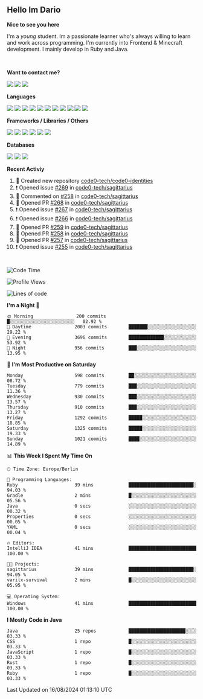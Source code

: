 <h2>Hello Im Dario</h2>

**Nice to see you here**

I'm a *young* student. Im a passionate learner who's always willing to learn and work across
programming. I'm currently into Frontend & Minecraft development. I mainly develop in Ruby and Java.

<br/>

**Want to contact me?**

<a href="https://github.com/knerio"><img src="https://img.shields.io/badge/-Github-blue?style=for-the-badge&logo=github&logoColor=white"/></a> <a href="https://discord.com/users/639416958923702292"><img src="https://img.shields.io/badge/-knerio-blue?style=for-the-badge&logo=discord&logoColor=white"/></a> <a href="https://twitch.tv/dopalos_"><img src="https://img.shields.io/badge/-twitch-blue?style=for-the-badge&logo=twitch&logoColor=white"/></a>

**Languages**

<img src="https://img.shields.io/badge/-HTML-blue?style=for-the-badge&logo=html5&logoColor=white"/> <img src="https://img.shields.io/badge/-CSS-blue?style=for-the-badge&logo=CSS3&logoColor=white"/> <img src="https://img.shields.io/badge/-Javascript-blue?style=for-the-badge&logo=javascript&logoColor=white"/> <img src="https://img.shields.io/badge/-Typescript-blue?style=for-the-badge&logo=TypeScript&logoColor=white"/> <img src="https://img.shields.io/badge/-Java-blue?style=for-the-badge&logo=java&logoColor=white"/> <img src="https://img.shields.io/badge/-Kotlin-blue?style=for-the-badge&logo=kotlin&logoColor=white"/> <img src="https://img.shields.io/badge/-SQL-blue?style=for-the-badge&logo=MYSQL&logoColor=white"/> <img src="https://img.shields.io/badge/-Markdown-blue?style=for-the-badge&logo=Markdown&logoColor=white"/> <img src="https://img.shields.io/badge/-JSON-blue?style=for-the-badge&logo=JSON&logoColor=white"/> <img src="https://img.shields.io/badge/-Git-blue?style=for-the-badge&logo=Git&logoColor=white"/> <img src="https://img.shields.io/badge/-Ruby-blue?style=for-the-badge&logo=Ruby&logoColor=white"/>
<br/>

 **Frameworks / Libraries / Others**

<img src="https://img.shields.io/badge/-Bootstrap-blue?style=for-the-badge&logo=Bootstrap&logoColor=white"/> <img src="https://img.shields.io/badge/-Node.JS-blue?style=for-the-badge&logo=node.js&logoColor=white"/> <img src="https://img.shields.io/badge/-React-blue?style=for-the-badge&logo=React&logoColor=white"/> <img src="https://img.shields.io/badge/-Express-blue?style=for-the-badge&logo=Express&logoColor=white"/> <img src="https://img.shields.io/badge/-Next.Js-blue?style=for-the-badge&logo=Next.Js&logoColor=white"/> <img src="https://img.shields.io/badge/-Ruby_On_Rails-blue?style=for-the-badge&logo=ruby-on-rails&logoColor=white"/>

**Databases**

<img src="https://img.shields.io/badge/-MongoDB-blue?style=for-the-badge&logo=mongodb&logoColor=white"/> <img src="https://img.shields.io/badge/-MariaDB-blue?style=for-the-badge&logo=MariaDB&logoColor=white"/>
<img src="https://img.shields.io/badge/-PostgreSQL-blue?style=for-the-badge&logo=PostgreSQl&logoColor=white"/>

**Recent Activiy**

<!--RECENT_ACTIVITY:start-->
1. 📔 Created new repository [code0-tech/code0-identities](https://github.com/code0-tech/code0-identities)<br>
2. ❗️ Opened issue [#269](https://github.com/code0-tech/sagittarius/issues/269) in [code0-tech/sagittarius](https://github.com/code0-tech/sagittarius)<br>
3. 💬 Commented on [#258](https://github.com/code0-tech/sagittarius/pull/258#discussion_r1710023382) in [code0-tech/sagittarius](https://github.com/code0-tech/sagittarius)<br>
4. 💪 Opened PR [#268](https://github.com/code0-tech/sagittarius/pull/268) in [code0-tech/sagittarius](https://github.com/code0-tech/sagittarius)<br>
5. ❗️ Opened issue [#267](https://github.com/code0-tech/sagittarius/issues/267) in [code0-tech/sagittarius](https://github.com/code0-tech/sagittarius)<br>
6. ❗️ Opened issue [#266](https://github.com/code0-tech/sagittarius/issues/266) in [code0-tech/sagittarius](https://github.com/code0-tech/sagittarius)<br>
7. 💪 Opened PR [#259](https://github.com/code0-tech/sagittarius/pull/259) in [code0-tech/sagittarius](https://github.com/code0-tech/sagittarius)<br>
8. 💪 Opened PR [#258](https://github.com/code0-tech/sagittarius/pull/258) in [code0-tech/sagittarius](https://github.com/code0-tech/sagittarius)<br>
9. 💪 Opened PR [#257](https://github.com/code0-tech/sagittarius/pull/257) in [code0-tech/sagittarius](https://github.com/code0-tech/sagittarius)<br>
10. ❗️ Opened issue [#255](https://github.com/code0-tech/sagittarius/issues/255) in [code0-tech/sagittarius](https://github.com/code0-tech/sagittarius)<br>
<!--RECENT_ACTIVITY:end-->
 
#

<!--START_SECTION:waka-->
![Code Time](http://img.shields.io/badge/Code%20Time-496%20hrs%2017%20mins-blue)

![Profile Views](http://img.shields.io/badge/Profile%20Views-1-blue)

![Lines of code](https://img.shields.io/badge/From%20Hello%20World%20I%27ve%20Written-319.0%20thousand%20lines%20of%20code-blue)

**I'm a Night 🦉** 

```text
🌞 Morning                200 commits         █░░░░░░░░░░░░░░░░░░░░░░░░   02.92 % 
🌆 Daytime                2003 commits        ███████░░░░░░░░░░░░░░░░░░   29.22 % 
🌃 Evening                3696 commits        █████████████░░░░░░░░░░░░   53.92 % 
🌙 Night                  956 commits         ███░░░░░░░░░░░░░░░░░░░░░░   13.95 % 
```
📅 **I'm Most Productive on Saturday** 

```text
Monday                   598 commits         ██░░░░░░░░░░░░░░░░░░░░░░░   08.72 % 
Tuesday                  779 commits         ███░░░░░░░░░░░░░░░░░░░░░░   11.36 % 
Wednesday                930 commits         ███░░░░░░░░░░░░░░░░░░░░░░   13.57 % 
Thursday                 910 commits         ███░░░░░░░░░░░░░░░░░░░░░░   13.27 % 
Friday                   1292 commits        █████░░░░░░░░░░░░░░░░░░░░   18.85 % 
Saturday                 1325 commits        █████░░░░░░░░░░░░░░░░░░░░   19.33 % 
Sunday                   1021 commits        ████░░░░░░░░░░░░░░░░░░░░░   14.89 % 
```


📊 **This Week I Spent My Time On** 

```text
🕑︎ Time Zone: Europe/Berlin

💬 Programming Languages: 
Ruby                     39 mins             ████████████████████████░   94.03 % 
Gradle                   2 mins              █░░░░░░░░░░░░░░░░░░░░░░░░   05.56 % 
Java                     0 secs              ░░░░░░░░░░░░░░░░░░░░░░░░░   00.32 % 
Properties               0 secs              ░░░░░░░░░░░░░░░░░░░░░░░░░   00.05 % 
YAML                     0 secs              ░░░░░░░░░░░░░░░░░░░░░░░░░   00.04 % 

🔥 Editors: 
IntelliJ IDEA            41 mins             █████████████████████████   100.00 % 

🐱‍💻 Projects: 
sagittarius              39 mins             ████████████████████████░   94.05 % 
varilx-survival          2 mins              █░░░░░░░░░░░░░░░░░░░░░░░░   05.95 % 

💻 Operating System: 
Windows                  41 mins             █████████████████████████   100.00 % 
```

**I Mostly Code in Java** 

```text
Java                     25 repos            █████████████████████░░░░   83.33 % 
CSS                      1 repo              █░░░░░░░░░░░░░░░░░░░░░░░░   03.33 % 
JavaScript               1 repo              █░░░░░░░░░░░░░░░░░░░░░░░░   03.33 % 
Rust                     1 repo              █░░░░░░░░░░░░░░░░░░░░░░░░   03.33 % 
Ruby                     1 repo              █░░░░░░░░░░░░░░░░░░░░░░░░   03.33 % 
```




 Last Updated on 16/08/2024 01:13:10 UTC
<!--END_SECTION:waka-->

